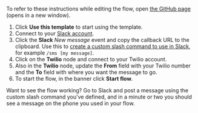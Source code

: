 To refer to these instructions while editing the flow, open [the GitHub page](https://github.com/ot4i/app-connect-templates/blob/main/resources/markdown/Use%20a%20Slack%20slash%20command%20to%20send%20a%20Twilio%20SMS%20message_instructions.md) (opens in a new window).

1. Click **Use this template** to start using the template.
1. Connect to your [Slack account](https://ibm.biz/aasslack).
1. Click the **Slack** _New message_ event and copy the callback URL to the clipboard. Use this to [create a custom slash command to use in Slack](https://www.ibm.com/docs/en/app-connect/saas?topic=apps-slack#index__consider-general), for example ```/sms [my message]```.
1. Click on the **Twilio** node and connect to your Twilio account.
1. Also in the **Twilio** node, update the **From** field with your Twilio number and the **To** field with where you want the message to go.
1. To start the flow, in the banner click **Start flow**.

Want to see the flow working? Go to Slack and post a message using the custom slash command you've defined, and in a minute or two you should see a message on the phone you used in your flow.
